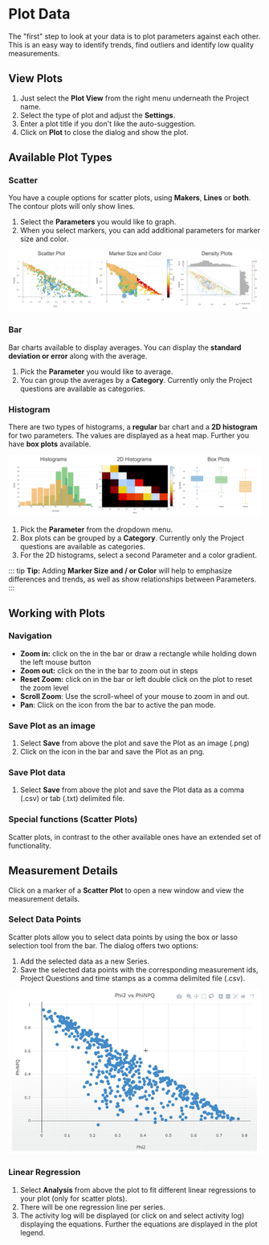 # Plot Data

The "first" step to look at your data is to plot parameters against each other. This is an easy way to identify trends, find outliers and identify low quality measurements.

## View Plots

1. Just select the **<i class="fa fa-area-chart"></i> Plot View** from the right menu underneath the Project name.
2. Select the type of plot and adjust the **Settings**.
3. Enter a plot title if you don't like the auto-suggestion.
4. Click on **Plot** to close the dialog and show the plot.

## Available Plot Types

### Scatter

You have a couple options for scatter plots, using **Makers**, **Lines** or **both**. The contour plots will only show lines.

1. Select the **Parameters** you would like to graph.
2. When you select markers, you can add additional parameters for marker size and color.

![Available Scatter Plots](./images/plot-data-scatter.png)

### Bar

Bar charts available to display averages. You can display the **standard deviation or error** along with the average.

1. Pick the **Parameter** you would like to average.
2. You can group the averages by a **Category**. Currently only the Project questions are available as categories.

### Histogram

There are two types of histograms, a **regular** bar chart and a **2D histogram** for two parameters. The values are displayed as a heat map. Further you have **box plots** available.

![Available Histogram Plots](./images/plot-data-histograms.png)

1. Pick the **Parameter** from the dropdown menu.
2. Box plots can be grouped by a **Category**. Currently only the Project questions are available as categories.
3. For the 2D histograms, select a second Parameter and a color gradient.

::: tip
**Tip:** Adding **Marker Size and / or Color** will help to emphasize differences and trends, as well as show relationships between Parameters.
:::

## Working with Plots

### Navigation

- **Zoom in:** click on the <i class="fa fa-plus-square"></i> in the bar or draw a rectangle while holding down the left mouse button
- **Zoom out:** click on the <i class="fa fa-minus-square"></i> in the bar to zoom out in steps
- **Reset Zoom:** click on <i class="fa fa-arrows-alt"></i> in the bar or left double click on the plot to reset the zoom level
- **Scroll Zoom**: Use the scroll-wheel of your mouse to zoom in and out.
- **Pan**: Click on the <i class="fa fa-arrows"></i> icon from the bar to active the pan mode.

### Save Plot as an image

1. Select **Save** from above the plot and save the Plot as an image (.png)
2. Click on the <i class="fa fa-camera"></i> icon in the bar and save the Plot as an png.

### Save Plot data

1. Select **Save** from above the plot and save the Plot data as a comma (.csv) or tab (.txt) delimited file.

### Special functions (Scatter Plots)

Scatter plots, in contrast to the other available ones have an extended set of functionality.

## Measurement Details

Click on a marker of a **Scatter Plot** to open a new window and view the measurement details.

### Select Data Points

Scatter plots allow you to select data points by using the box or lasso selection tool from the bar. The dialog offers two options:

1. Add the selected data as a new Series.
2. Save the selected data points with the corresponding measurement ids, Project Questions and time stamps as a comma delimited file (.csv).

![Select data points from scatter plots](./images/plot-data-selection.gif)

### Linear Regression

1. Select **Analysis** from above the plot to fit different linear regressions to your plot (only for scatter plots).
2. There will be one regression line per series.
3. The activity log will be displayed (or click on <i class="fa fa-bars"></i> and select activity log) displaying the equations. Further the equations are displayed in the plot legend.
